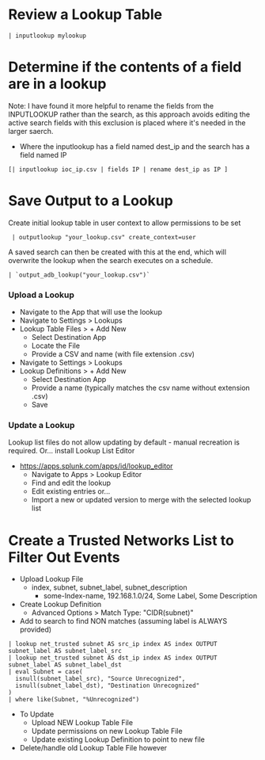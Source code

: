 ﻿# Review a Lookup Table
```
| inputlookup mylookup
```

# Determine if the contents of a field are in a lookup
Note: I have found it more helpful to rename the fields from the INPUTLOOKUP rather than the search, as this approach avoids editing the active search fields with this exclusion is placed where it's needed in the larger saerch.

- Where the inputlookup has a field named dest_ip and the search has a field named IP

```
[| inputlookup ioc_ip.csv | fields IP | rename dest_ip as IP ]
```


# Save Output to a Lookup
Create initial lookup table in user context to allow permissions to be set
```
 | outputlookup "your_lookup.csv" create_context=user
```

A saved search can then be created with this at the end, which will overwrite the lookup when the search executes on a schedule.
```
| `output_adb_lookup("your_lookup.csv")`
```

### Upload a Lookup
- Navigate to the App that will use the lookup
- Navigate to Settings > Lookups
- Lookup Table Files > + Add New
  - Select Destination App
  - Locate the File
  - Provide a CSV and name (with file extension .csv)
- Navigate to Settings > Lookups
- Lookup Definitions > + Add New
  - Select Destination App
  - Provide a name (typically matches the csv name without extension .csv)
  - Save


### Update a Lookup
Lookup list files do not allow updating by default - manual recreation is required. Or... install Lookup List Editor
- https://apps.splunk.com/apps/id/lookup_editor
  - Navigate to Apps > Lookup Editor
  - Find and edit the lookup
  - Edit existing entries or...
  - Import a new or updated version to merge with the selected lookup list

# Create a Trusted Networks List to Filter Out Events
- Upload Lookup File
  - index, subnet, subnet_label, subnet_description
    - some-Index-name, 192.168.1.0/24, Some Label, Some Description
- Create Lookup Definition
  - Advanced Options > Match Type: "CIDR(subnet)"
- Add to search to find NON matches (assuming label is ALWAYS provided)
````
| lookup net_trusted subnet AS src_ip index AS index OUTPUT subnet_label AS subnet_label_src
| lookup net_trusted subnet AS dst_ip index AS index OUTPUT subnet_label AS subnet_label_dst
| eval Subnet = case(
  isnull(subnet_label_src), "Source Unrecognized",
  isnull(subnet_label_dst), "Destination Unrecognized"
)
| where like(Subnet, "%Unrecognized")
````        
- To Update
  - Upload NEW Lookup Table File
  - Update permissions on new Lookup Table File
  - Update existing Lookup Definition to point to new file
- Delete/handle old Lookup Table File however